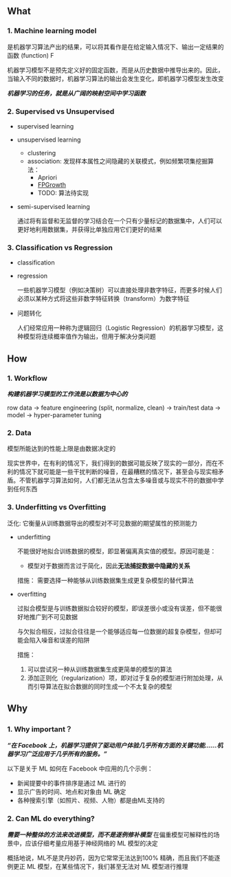 ## What
### 1. Machine learning model

是机器学习算法产出的结果，可以将其看作是在给定输入情况下、输出一定结果的函数 (function) F

机器学习模型不是预先定义好的固定函数，而是从历史数据中推导出来的。因此，当输入不同的数据时，机器学习算法的输出会发生变化，即机器学习模型发生改变

***机器学习的任务，就是从广阔的映射空间中学习函数***

### 2. Supervised vs Unsupervised
* supervised learning
* unsupervised learning
  * clustering
  * association: 发现样本属性之间隐藏的关联模式，例如频繁项集挖掘算法：
    * Apriori
    * [FPGrowth](https://www.ibm.com/developerworks/cn/analytics/library/machine-learning-hands-on2-fp-growth/index.html)
    * TODO: 算法待实现
* semi-supervised learning

    通过将有监督和无监督的学习结合在一个只有少量标记的数据集中，人们可以更好地利用数据集，并获得比单独应用它们更好的结果

### 3. Classification vs Regression
* classification
* regression
    
    一些机器学习模型（例如决策树）可以直接处理非数字特征，而更多时候人们必须以某种方式将这些非数字特征转换（transform）为数字特征
* 问题转化
    
    人们经常应用一种称为逻辑回归（Logistic Regression）的机器学习模型，这种模型将连续概率值作为输出，但用于解决分类问题

## How
### 1. Workflow
***构建机器学习模型的工作流是以数据为中心的***

row data -> feature engineering (split, normalize, clean) -> train/test data -> model -> hyper-parameter tuning
### 2. Data
模型所能达到的性能上限是由数据决定的

现实世界中，在有利的情况下，我们得到的数据可能反映了现实的一部分，而在不利的情况下就可能是一些干扰判断的噪音，在最糟糕的情况下，甚至会与现实相矛盾。不管机器学习算法如何，人们都无法从包含太多噪音或与现实不符的数据中学到任何东西
### 3. Underfitting vs Overfitting
泛化: 它衡量从训练数据导出的模型对不可见数据的期望属性的预测能力
* underfitting
    
    不能很好地拟合训练数据的模型，即显著偏离真实值的模型。原因可能是：
    
    * 模型对于数据而言过于简化，因此**无法捕捉数据中隐藏的关系**

    措施： 需要选择一种能够从训练数据集生成更复杂模型的替代算法
* overfitting

    过拟合模型是与训练数据拟合较好的模型，即误差很小或没有误差，但不能很好地推广到不可见数据

    与欠拟合相反，过拟合往往是一个能够适应每一位数据的超复杂模型，但却可能会陷入噪音和误差的陷阱

    措施： 
    1. 可以尝试另一种从训练数据集生成更简单的模型的算法 
    2. 添加正则化（regularization）项，即对过于复杂的模型进行附加处理，从而引导算法在拟合数据的同时生成一个不太复杂的模型

## Why
### 1. Why important？
***“在 Facebook 上，机器学习提供了驱动用户体验几乎所有方面的关键功能……机器学习广泛应用于几乎所有的服务。”***

以下是关于 ML 如何在 Facebook 中应用的几个示例：

* 新闻提要中的事件排序是通过 ML 进行的
* 显示广告的时间、地点和对象由 ML 确定
* 各种搜索引擎（如照片、视频、人物）都是由ML支持的
### 2. Can ML do everything?
***需要一种整体的方法来改进模型，而不是逐例修补模型***
在偏重模型可解释性的场景中，应该仔细考量应用基于神经网络的 ML 模型的决定

概括地说，ML不是灵丹妙药，因为它常常无法达到100% 精确，而且我们不能逐例更正 ML 模型，在某些情况下，我们甚至无法对 ML 模型进行推理
